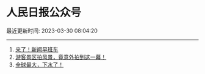 # 人民日报公众号

最近更新时间: 2023-03-30 08:04:20

--- 
1. [来了！新闻早班车](https://mp.weixin.qq.com/s/627eippwAG4JJNmpjebCuQ) 
2. [游客景区拍风景，竟意外拍到这一幕！](https://mp.weixin.qq.com/s/3VfxHnese2358zDrvjyC2A) 
3. [全球最大，下水了！](https://mp.weixin.qq.com/s/ckdmOsivypw6Sv59hRxtIQ) 
